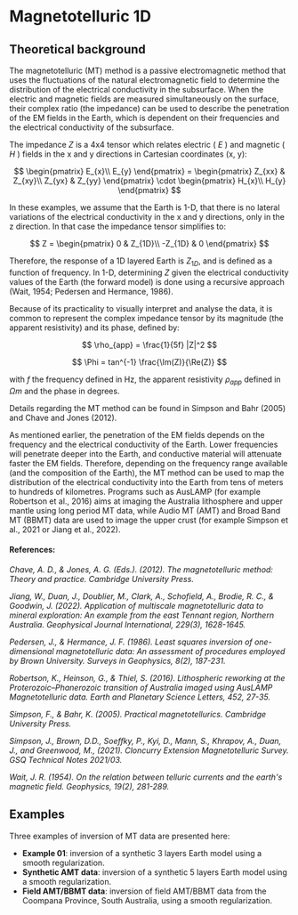 # Magnetotelluric 1D

## Theoretical background

The magnetotelluric (MT) method is a passive electromagnetic method that uses the fluctuations of the natural electromagnetic field to determine the distribution of the electrical conductivity in the subsurface. When the electric and magnetic fields are measured simultaneously on the surface, their complex ratio (the impedance) can be used to describe the penetration of the EM fields in the Earth, which is dependent on their frequencies and the electrical conductivity of the subsurface. 

The impedance $Z$ is a 4x4 tensor which relates electric ( $E$ ) and magnetic ( $H$ ) fields in the x and y directions in Cartesian coordinates (x, y):

$$
\begin{pmatrix}
E_{x}\\ 
E_{y}
\end{pmatrix} = 
\begin{pmatrix}
Z_{xx} & Z_{xy}\\
Z_{yx} & Z_{yy}  
\end{pmatrix} \cdot
\begin{pmatrix}
H_{x}\\
H_{y} 
\end{pmatrix}
$$


In these examples, we assume that the Earth is 1-D, that there is no lateral variations of the electrical conductivity in the x and y directions, only in the z direction. In that case the impedance tensor simplifies to:

$$
Z = 
\begin{pmatrix}
 0  & Z_{1D}\\
-Z_{1D} & 0
\end{pmatrix} 
$$

Therefore, the response of a 1D layered Earth is $Z_{1D}$, and is defined as a function of frequency. In 1-D, determining $Z$ given the electrical conductivity values of the Earth (the forward model) is done using a recursive approach (Wait, 1954; Pedersen and Hermance, 1986). 

Because of its practicality to visually interpret and analyse the data, it is common to represent the complex impedance tensor by its magnitude (the apparent resistivity) and its phase, defined by:

$$
\rho_{app} = \frac{1}{5f} |Z|^2
$$

$$
\Phi = tan^{-1} \frac{\Im(Z)}{\Re(Z)}
$$

with $f$ the frequency defined in Hz, the apparent resistivity $\rho_{app}$ defined in $\Omega m$ and the phase in degrees. 

Details regarding the MT method can be found in Simpson and Bahr (2005) and Chave and Jones (2012).

As mentioned earlier, the penetration of the EM fields depends on the frequency and the electrical conductivity of the Earth. Lower frequencies will penetrate deeper into the Earth, and conductive material will attenuate faster the EM fields. Therefore, depending on the frequency range available (and the composition of the Earth), the MT method can be used to map the distribution of the electrical conductivity into the Earth from tens of meters to hundreds of kilometres. Programs such as AusLAMP (for example Robertson et al., 2016) aims at imaging the Australia lithosphere and upper mantle using long period MT data, while Audio MT (AMT) and Broad Band MT (BBMT) data are used to image the upper crust (for example Simpson et al., 2021 or Jiang et al., 2022). 

#### References:

*Chave, A. D., & Jones, A. G. (Eds.). (2012). The magnetotelluric method: Theory and practice. Cambridge University Press.*

*Jiang, W., Duan, J., Doublier, M., Clark, A., Schofield, A., Brodie, R. C., & Goodwin, J. (2022). Application of multiscale magnetotelluric data to mineral exploration: An example from the east Tennant region, Northern Australia. Geophysical Journal International, 229(3), 1628-1645.*

*Pedersen, J., & Hermance, J. F. (1986). Least squares inversion of one-dimensional magnetotelluric data: An assessment of procedures employed by Brown University. Surveys in Geophysics, 8(2), 187-231.*

*Robertson, K., Heinson, G., & Thiel, S. (2016). Lithospheric reworking at the Proterozoic–Phanerozoic transition of Australia imaged using AusLAMP Magnetotelluric data. Earth and Planetary Science Letters, 452, 27-35.*

*Simpson, F., & Bahr, K. (2005). Practical magnetotellurics. Cambridge University Press.*

*Simpson, J., Brown, D.D., Soeffky, P., Kyi, D., Mann, S., Khrapov, A., Duan, J., and Greenwood, M., (2021). Cloncurry Extension Magnetotelluric Survey. GSQ Technical Notes
2021/03.*

*Wait, J. R. (1954). On the relation between telluric currents and the earth's magnetic field. Geophysics, 19(2), 281-289.*

## Examples

Three examples of inversion of MT data are presented here:
- __Example 01__: inversion of a synthetic 3 layers Earth model using a smooth regularization. 
- __Synthetic AMT data__: inversion of a synthetic 5 layers Earth model using a smooth regularization. 
- __Field AMT/BBMT data__: inversion of field AMT/BBMT data from the Coompana Province, South Australia, using a smooth regularization.

